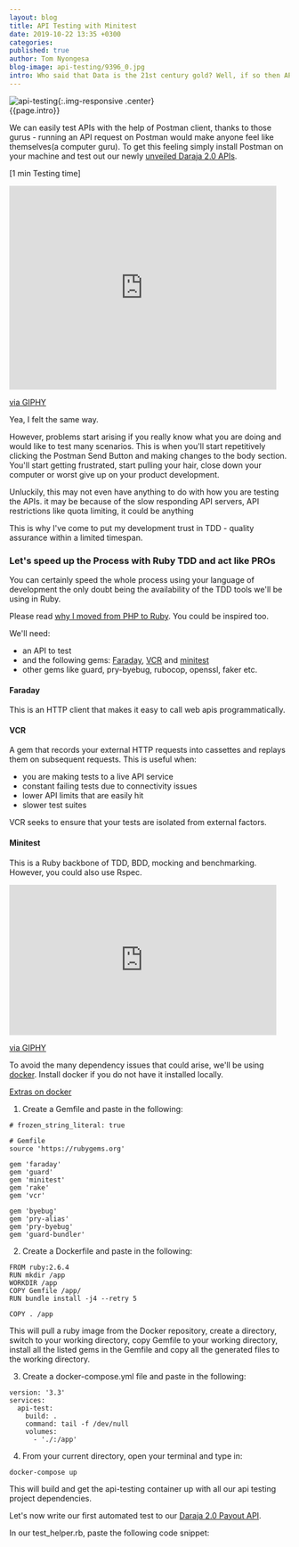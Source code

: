 ```yaml
---
layout: blog
title: API Testing with Minitest
date: 2019-10-22 13:35 +0300
categories: 
published: true
author: Tom Nyongesa
blog-image: api-testing/9396_0.jpg
intro: Who said that Data is the 21st century gold? Well, if so then APIs are the new oil. With the ever micro-growing of the globe, apps are increasingly interacting and integrating with each other with APIs backboning the interactions. From Facebook, Google, [Tyk](https://tyk.io/) to [Qwwik](https://qwwik.com/), the need for external parties/third parties cannot be ignored. It's a scratch your back I scratch yours. But how do we validate that whoever scratches our backs is doing it right and gently? We need to test!
---
```

![api-testing](/assets/images/blog/{{page.blog-image}}){:.img-responsive .center}<br>
{{page.intro}}

We can easily test APIs with the help of Postman client, thanks to those gurus - running an API request on Postman would make anyone feel like themselves(a computer guru). To get this feeling simply install Postman on your machine and test out our newly [unveiled Daraja 2.0 APIs](https://www.getpostman.com/collections/bd902a95eb356c2d4308).

[1 min Testing time]

<iframe src="https://giphy.com/embed/l0HluWIpEhHCmCkoM" width="480" height="366" frameBorder="0" class="giphy-embed" allowFullScreen></iframe><p><a href="https://giphy.com/gifs/southparkgifs-l0HluWIpEhHCmCkoM">via GIPHY</a></p>

Yea, I felt the same way.

However, problems start arising if you really know what you are doing and would like to test many scenarios. This is when you'll start repetitively clicking the Postman Send Button and making changes to the body section. You'll start getting frustrated, start pulling your hair, close down your computer or worst give up on your product development. 

Unluckily, this may not even have anything to do with how you are testing the APIs. it may be because of the slow responding API servers, API restrictions like quota limiting, it could be anything

This is why I've come to put my development trust in TDD - quality assurance within a limited timespan. 

### Let's speed up the Process with Ruby TDD and act like PROs

You can certainly speed the whole process using your language of development the only doubt being the availability of the TDD tools we'll be using in Ruby. 

Please read [why I moved from PHP to Ruby](https://zegetech.com/blog/2019/04/25/php-to-ruby.html). You could be inspired too.

We'll need: 

- an API to test
- and the following gems: [Faraday](https://github.com/lostisland/faraday), [VCR](https://github.com/vcr/vcr) and [minitest](https://github.com/seattlerb/minitest) 
- other gems like guard, pry-byebug, rubocop, openssl, faker etc.

#### Faraday

This is an HTTP client that makes it easy to call web apis programmatically.

#### VCR

A gem that records your external HTTP requests into cassettes and replays them on subsequent requests. This is useful when: 

- you are making tests to a live API service
- constant failing tests due to connectivity issues
- lower API limits that are easily hit
- slower test suites

VCR seeks to ensure that your tests are isolated from external factors. 

#### Minitest

This is a Ruby backbone of TDD, BDD, mocking and benchmarking. However, you could also use Rspec.

<iframe src="https://giphy.com/embed/e5Qz2GyFlo8YYONQy6" width="480" height="270" frameBorder="0" class="giphy-embed" allowFullScreen></iframe><p><a href="https://giphy.com/gifs/playstation-boom-ps4-e5Qz2GyFlo8YYONQy6">via GIPHY</a></p>

To avoid the many dependency issues that could arise, we'll be using [docker](https://www.docker.com/). Install docker if you do not have it installed locally.

[Extras on docker](https://zegetech.com/blog/2018/11/08/developing-with-docker.html)

1. Create a Gemfile and paste in the following:

```
# frozen_string_literal: true

# Gemfile
source 'https://rubygems.org'

gem 'faraday'
gem 'guard'
gem 'minitest'
gem 'rake'
gem 'vcr'

gem 'byebug'
gem 'pry-alias'
gem 'pry-byebug'
gem 'guard-bundler'
```

2. Create a Dockerfile and paste in the following:

```
FROM ruby:2.6.4
RUN mkdir /app
WORKDIR /app
COPY Gemfile /app/
RUN bundle install -j4 --retry 5

COPY . /app
```

This will pull a ruby image from the Docker repository, create a directory, switch to your working directory, copy Gemfile to your working directory, install all the listed gems in the Gemfile and copy all the generated files to the working directory.

3. Create a docker-compose.yml file and paste in the following:

```
version: '3.3'
services:
  api-test:
    build: .
    command: tail -f /dev/null
    volumes:
      - './:/app'
```

4. From your current directory, open your terminal and type in:

```
docker-compose up
```

This will build and get the api-testing container up with all our api testing project dependencies.

Let's now write our first automated test to our [Daraja 2.0 Payout API](https://documenter.getpostman.com/view/1238477/SVtbNjVn?version=latest#98db6910-637a-40df-8f87-848d905f45a6). 

In our test_helper.rb, paste the following code snippet:

```

```